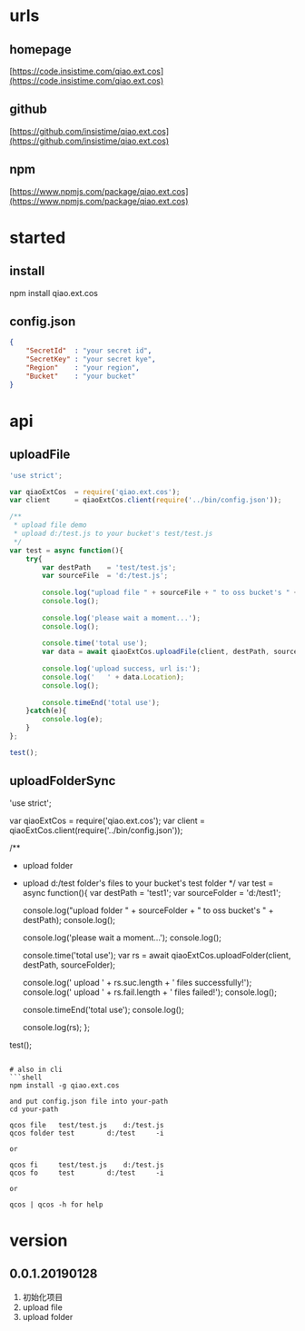 # urls
## homepage
[https://code.insistime.com/qiao.ext.cos](https://code.insistime.com/qiao.ext.cos)

## github
[https://github.com/insistime/qiao.ext.cos](https://github.com/insistime/qiao.ext.cos)

## npm
[https://www.npmjs.com/package/qiao.ext.cos](https://www.npmjs.com/package/qiao.ext.cos)

# started
## install
npm install qiao.ext.cos

## config.json
```json
{
	"SecretId"	: "your secret id",
	"SecretKey"	: "your secret kye",
	"Region"	: "your region",
	"Bucket"	: "your bucket"
}
```

# api
## uploadFile
```javascript
'use strict';

var qiaoExtCos 	= require('qiao.ext.cos');
var client		= qiaoExtCos.client(require('../bin/config.json'));

/**
 * upload file demo
 * upload d:/test.js to your bucket's test/test.js
 */
var test = async function(){
	try{
		var destPath	= 'test/test.js';
		var sourceFile 	= 'd:/test.js';
		
		console.log("upload file " + sourceFile + " to oss bucket's " + destPath);
		console.log();
		
		console.log('please wait a moment...');
		console.log();
		
		console.time('total use');
		var data = await qiaoExtCos.uploadFile(client, destPath, sourceFile);
		
		console.log('upload success, url is:');
		console.log('	' + data.Location);
		console.log();
		
		console.timeEnd('total use');
	}catch(e){
		console.log(e);
	}
};

test();
```

## uploadFolderSync
'use strict';

var qiaoExtCos 	= require('qiao.ext.cos');
var client		= qiaoExtCos.client(require('../bin/config.json'));

/**
 * upload folder
 * upload d:/test folder's files to your bucket's test folder
 */
var test = async function(){
	var destPath		= 'test1';
	var sourceFolder	= 'd:/test1';
	
	console.log("upload folder " + sourceFolder + " to oss bucket's " + destPath);
	console.log();
	
	console.log('please wait a moment...');
	console.log();
	
	console.time('total use');
	var rs = await qiaoExtCos.uploadFolder(client, destPath, sourceFolder);

	console.log('	upload ' + rs.suc.length + ' files successfully!');
	console.log('	upload ' + rs.fail.length + ' files failed!');
	console.log();
	
	console.timeEnd('total use');
	console.log();
	
	console.log(rs);
};

test();
```

# also in cli
```shell
npm install -g qiao.ext.cos

and put config.json file into your-path
cd your-path

qcos file 	test/test.js	d:/test.js	
qcos folder	test		d:/test		-i

or

qcos fi 	test/test.js	d:/test.js	
qcos fo		test		d:/test		-i

or

qcos | qcos -h for help
```

# version
## 0.0.1.20190128
1. 初始化项目
2. upload file
3. upload folder